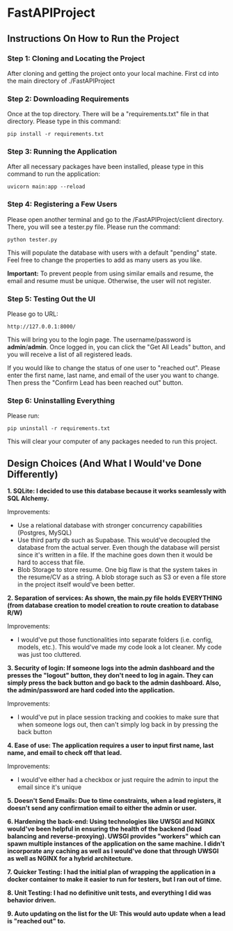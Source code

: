 # FastAPIProject

## Instructions On How to Run the Project

### Step 1: Cloning and Locating the Project
After cloning and getting the project onto your local machine. First cd into the main directory 
of ./FastAPIProject

### Step 2: Downloading Requirements
Once at the top directory. There will be a "requirements.txt" file in that directory. 
Please type in this command:
```commandLine
pip install -r requirements.txt
```

### Step 3: Running the Application
After all necessary packages have been installed, please type in this command to run the application:
```commandline
uvicorn main:app --reload
```

### Step 4: Registering a Few Users
Please open another terminal and go to the /FastAPIProject/client directory. There, you will 
see a tester.py file. Please run the command:
```commandline
python tester.py
```
This will populate the database with users with a default "pending" state. 
Feel free to change the properties to add as many users as you like. 

**Important:** To prevent people from using similar emails and resume, the email and resume must be 
unique. Otherwise, the user will not register.

### Step 5: Testing Out the UI
Please go to URL:
```
http://127.0.0.1:8000/
```
This will bring you to the login page. The username/password is **admin**/**admin**.
Once logged in, you can click the "Get All Leads" button, and you will receive a list of all 
registered leads. 

If you would like to change the status of one user to "reached out". Please enter the first name, last
name, and email of the user you want to change. Then press the "Confirm Lead has been reached out" button.

### Step 6: Uninstalling Everything 
Please run:
```commandline
pip uninstall -r requirements.txt
```
This will clear your computer of any packages needed to run this project. 

## Design Choices (And What I Would've Done Differently)

**1. SQLite: I decided to use this database because it works seamlessly with SQL Alchemy.**

Improvements:
* Use a relational database with stronger concurrency capabilities (Postgres, MySQL)
* Use third party db such as Supabase. This would've decoupled the database from the actual server.
Even though the database will persist since it's written in a file. If the machine goes down then it 
would be hard to access that file.
* Blob Storage to store resume. One big flaw is that the system takes in the resume/CV as a string. A
blob storage such as S3 or even a file store in the project itself would've been better.

**2. Separation of services: As shown, the main.py file holds EVERYTHING (from database creation to 
model creation to route creation to database R/W)**

Improvements:
* I would've put those functionalities into separate folders (i.e. config, models, etc.). This would've 
made my code look a lot cleaner. My code was just too cluttered.


**3. Security of login: If someone logs into the admin dashboard and the presses the "logout" button, 
they don't need to log in again. They can simply press the back button and go back to the admin 
dashboard. Also, the admin/password are hard coded into the application.** 

Improvements:
* I would've put in place session tracking and cookies to make sure that when someone logs out, then 
can't simply log back in by pressing the back button

**4. Ease of use: The application requires a user to input first name, last name, and email to check off
that lead.**

Improvements:
* I would've either had a checkbox or just require the admin to input the email since it's unique

**5. Doesn't Send Emails: Due to time constraints, when a lead registers, it doesn't send any 
confirmation email to either the admin or user.** 

**6. Hardening the back-end: Using technologies like UWSGI and NGINX would've been helpful in ensuring 
the health of the backend (load balancing and reverse-proxying). UWSGI provides "workers" which can spawn multiple instances of 
the application on the same machine. I didn't incorporate any caching as well as I would've done that through 
UWSGI as well as NGINX for a hybrid architecture.** 

**7. Quicker Testing: I had the initial plan of wrapping the application in a docker container to make it 
easier to run for testers, but I ran out of time.**

**8. Unit Testing: I had no definitive unit tests, and everything I did was behavior driven.**

**9. Auto updating on the list for the UI: This would auto update when a lead is "reached out" to.** 
